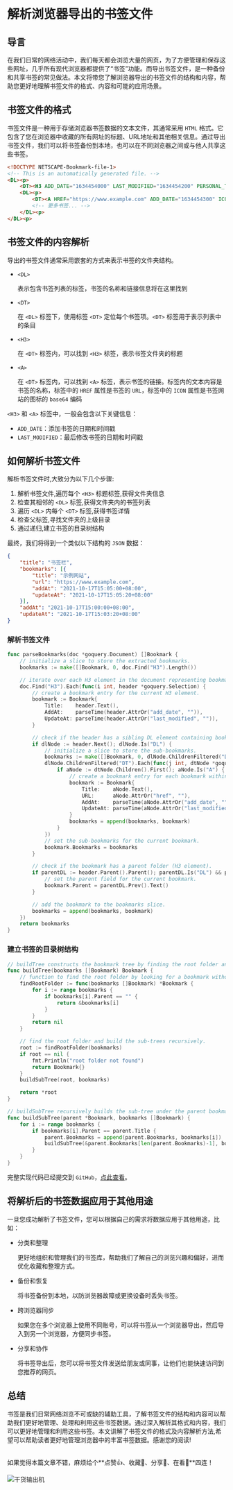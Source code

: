 # 解析浏览器导出的书签文件

## 导言

在我们日常的网络活动中，我们每天都会浏览大量的网页，为了方便管理和保存这些网址，几乎所有现代浏览器都提供了“书签”功能。而导出书签文件，是一种备份和共享书签的常见做法。本文将带您了解浏览器导出的书签文件的结构和内容，帮助您更好地理解书签文件的格式、内容和可能的应用场景。

## 书签文件的格式

书签文件是一种用于存储浏览器书签数据的文本文件，其通常采用 `HTML` 格式。它包含了您在浏览器中收藏的所有网址的标题、URL地址和其他相关信息。通过导出书签文件，我们可以将书签备份到本地，也可以在不同浏览器之间或与他人共享这些书签。

```html
<!DOCTYPE NETSCAPE-Bookmark-file-1>
<!-- This is an automatically generated file. -->
<DL><p>
    <DT><H3 ADD_DATE="1634454000" LAST_MODIFIED="1634454200" PERSONAL_TOOLBAR_FOLDER="true">书签栏</H3>
    <DL><p>
        <DT><A HREF="https://www.example.com" ADD_DATE="1634454300" ICON="data:image/png;base64,..." LAST_MODIFIED="1634454320">示例网站</A>
        <!-- 更多书签... -->
    </DL><p>
</DL><p>
```

## 书签文件的内容解析

导出的书签文件通常采用嵌套的方式来表示书签的文件夹结构。

- `<DL>`

  表示包含书签列表的标签，书签的名称和链接信息将在这里找到

- `<DT>`

  在 `<DL>` 标签下，使用标签 `<DT>` 定位每个书签项。`<DT>` 标签用于表示列表中的条目

- `<H3>`

  在 `<DT>` 标签内，可以找到 `<H3>` 标签，表示书签文件夹的标题

- `<A>`

   在 `<DT>` 标签内，可以找到 `<A>` 标签，表示书签的链接。标签内的文本内容是书签的名称，标签中的 `HREF` 属性是书签的 `URL`，标签中的 `ICON` 属性是书签网站的图标的 `base64` 编码

`<H3>` 和 `<A>` 标签中，一般会包含以下关键信息：

- `ADD_DATE`：添加书签的日期和时间戳
- `LAST_MODIFIED`：最后修改书签的日期和时间戳

## 如何解析书签文件

解析书签文件时,大致分为以下几个步骤:

1. 解析书签文件,遍历每个 `<H3>` 标题标签,获得文件夹信息
2. 检查其相邻的 `<DL>` 标签,获得文件夹内的书签列表
3. 遍历 `<DL>` 内每个 `<DT>` 标签,获得书签详情
4. 检查父标签,寻找文件夹的上级目录
5. 通过递归,建立书签的目录树结构

最终，我们将得到一个类似以下结构的 `JSON` 数据：

```json
{
	"title": "书签栏",
	"bookmarks": [{
		"title": "示例网站",
		"url": "https://www.example.com",
		"addAt": "2021-10-17T15:05:00+08:00",
		"updateAt": "2021-10-17T15:05:20+08:00"
	}],
	"addAt": "2021-10-17T15:00:00+08:00",
	"updateAt": "2021-10-17T15:03:20+08:00"
}
```

### 解析书签文件

```go
func parseBookmarks(doc *goquery.Document) []Bookmark {
	// initialize a slice to store the extracted bookmarks.
	bookmarks := make([]Bookmark, 0, doc.Find("H3").Length())

	// iterate over each H3 element in the document representing bookmark titles.
	doc.Find("H3").Each(func(i int, header *goquery.Selection) {
		// create a bookmark entry for the current H3 element.
		bookmark := Bookmark{
			Title:    header.Text(),
			AddAt:    parseTime(header.AttrOr("add_date", "")),
			UpdateAt: parseTime(header.AttrOr("last_modified", "")),
		}

		// check if the header has a sibling DL element containing bookmarks.
		if dlNode := header.Next(); dlNode.Is("DL") {
			// initialize a slice to store the sub-bookmarks.
			bookmarks := make([]Bookmark, 0, dlNode.ChildrenFiltered("DT").Length())
			dlNode.ChildrenFiltered("DT").Each(func(j int, dtNode *goquery.Selection) {
				if aNode := dtNode.Children().First(); aNode.Is("A") {
					// create a bookmark entry for each bookmark within the DL element.
					bookmark := Bookmark{
						Title:    aNode.Text(),
						URL:      aNode.AttrOr("href", ""),
						AddAt:    parseTime(aNode.AttrOr("add_date", "")),
						UpdateAt: parseTime(aNode.AttrOr("last_modified", "")),
					}
					bookmarks = append(bookmarks, bookmark)
				}
			})
			// set the sub-bookmarks for the current bookmark.
			bookmark.Bookmarks = bookmarks
		}

		// check if the bookmark has a parent folder (H3 element).
		if parentDL := header.Parent().Parent(); parentDL.Is("DL") && parentDL.Prev().Is("H3") {
			// set the parent field for the current bookmark.
			bookmark.Parent = parentDL.Prev().Text()
		}

		// add the bookmark to the bookmarks slice.
		bookmarks = append(bookmarks, bookmark)
	})
	return bookmarks
}
```

### 建立书签的目录树结构

```go
// buildTree constructs the bookmark tree by finding the root folder and building the sub-trees.
func buildTree(bookmarks []Bookmark) Bookmark {
	// function to find the root folder by looking for a bookmark without a parent.
	findRootFolder := func(bookmarks []Bookmark) *Bookmark {
		for i := range bookmarks {
			if bookmarks[i].Parent == "" {
				return &bookmarks[i]
			}
		}
		return nil
	}

	// find the root folder and build the sub-trees recursively.
	root := findRootFolder(bookmarks)
	if root == nil {
		fmt.Println("root folder not found")
		return Bookmark{}
	}
	buildSubTree(root, bookmarks)

	return *root
}

// buildSubTree recursively builds the sub-tree under the parent bookmark.
func buildSubTree(parent *Bookmark, bookmarks []Bookmark) {
	for i := range bookmarks {
		if bookmarks[i].Parent == parent.Title {
			parent.Bookmarks = append(parent.Bookmarks, bookmarks[i])
			buildSubTree(&parent.Bookmarks[len(parent.Bookmarks)-1], bookmarks)
		}
	}
}
```

完整实现代码已经提交到 `GitHub`，[点此查看](https://github.com/2hangpeng/parse-bookmarks/blob/main/parse-bookmarks.go)。

## 将解析后的书签数据应用于其他用途

一旦您成功解析了书签文件，您可以根据自己的需求将数据应用于其他用途，比如：

- 分类和整理

   更好地组织和管理我们的书签库，帮助我们了解自己的浏览兴趣和偏好，进而优化收藏和整理方式。

- 备份和恢复

   将书签备份到本地，以防浏览器故障或更换设备时丢失书签。

- 跨浏览器同步

   如果您在多个浏览器上使用不同账号，可以将书签从一个浏览器导出，然后导入到另一个浏览器，方便同步书签。

- 分享和协作

   将书签导出后，您可以将书签文件发送给朋友或同事，让他们也能快速访问到您推荐的网页。

## 总结

书签是我们日常网络浏览不可或缺的辅助工具，了解书签文件的结构和内容可以帮助我们更好地管理、处理和利用这些书签数据。通过深入解析其格式和内容，我们可以更好地管理和利用这些书签。本文讲解了书签文件的格式及内容解析方法,希望可以帮助读者更好地管理浏览器中的丰富书签数据。感谢您的阅读!

######

如果觉得本篇文章不错，麻烦给个**点赞👍、收藏🌟、分享👊、在看👀**四连！

![干货输出机](https://img.zhangpeng.site/wechat/qrcode.jpg)
